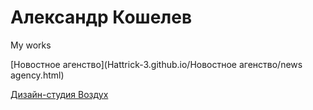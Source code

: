 # Александр Кошелев
My works

[Новостное агенство](Hattrick-3.github.io/Новостное агенство/news agency.html)

[Дизайн-студия Воздух](Hattrick-3.github.io/Воздух/index.html)
